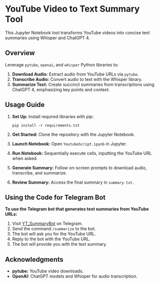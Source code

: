 # YouTube Video to Text Summary Tool

This Jupyter Notebook tool transforms YouTube videos into concise text summaries using Whisper and ChatGPT 4.

## Overview

Leverage `pytube`, `openai`, and `whisper` Python libraries to:

1. **Download Audio:** Extract audio from YouTube URLs via `pytube`.
2. **Transcribe Audio:** Convert audio to text with the Whisper library.
3. **Summarize Text:** Create succinct summaries from transcriptions using ChatGPT 4, emphasizing key points and context.

## Usage Guide

1. **Set Up:** Install required libraries with pip:
    ```
    pip install -r requirements.txt
    ```

2. **Get Started:** Clone the repository with the Jupyter Notebook.

3. **Launch Notebook:** Open `YoutubeScript.ipynb` in Jupyter.

4. **Run Notebook:** Sequentially execute cells, inputting the YouTube URL when asked.

5. **Generate Summary:** Follow on-screen prompts to download audio, transcribe, and summarize.

6. **Review Summary:** Access the final summary in `summary.txt`.

## Using the Code for Telegram Bot

**To use the Telegram bot that generates text summaries from YouTube URLs:**

1.  Visit [YT\_SummaryBot](https://t.me/YT_SummaryBot) on Telegram.
2.  Send the command `/summarize` to the bot.
3.  The bot will ask you for the YouTube URL.
4.  Reply to the bot with the YouTube URL.
5.  The bot will provide you with the text summary.

## Acknowledgments

- **pytube:** YouTube video downloads.
- **OpenAI:** ChatGPT models and Whisper for audio transcription.
